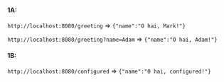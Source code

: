 #### 1A:

`http://localhost:8080/greeting` => `{"name":"O hai, Mark!"}`

`http://localhost:8080/greeting?name=Adam` => `{"name":"O hai, Adam!"}`

#### 1B:

`http://localhost:8080/configured` => `{"name":"O hai, configured!"}`
